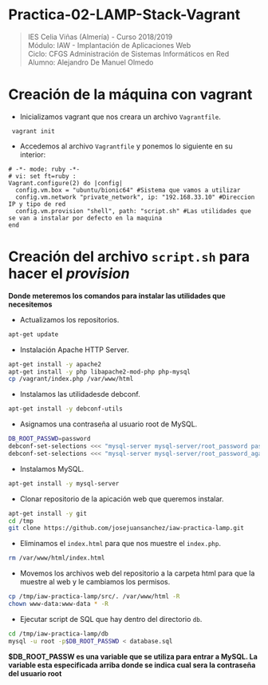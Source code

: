 # Practica-02-LAMP-Stack-Vagrant

>IES Celia Viñas (Almería) - Curso 2018/2019  
>Módulo: IAW - Implantación de Aplicaciones Web  
>Ciclo: CFGS Administración de Sistemas Informáticos en Red  
>Alumno: Alejandro De Manuel Olmedo

# Creación de la máquina con vagrant

- Inicializamos vagrant que nos creara un archivo `Vagrantfile`.

```
 vagrant init
 ```

- Accedemos al archivo `Vagrantfile` y ponemos lo siguiente en su interior:

```
# -*- mode: ruby -*-
# vi: set ft=ruby :
Vagrant.configure(2) do |config|
  config.vm.box = "ubuntu/bionic64" #Sistema que vamos a utilizar
  config.vm.network "private_network", ip: "192.168.33.10" #Direccion IP y tipo de red
  config.vm.provision "shell", path: "script.sh" #Las utilidades que se van a instalar por defecto en la maquina     
end
```

# Creación del archivo `script.sh` para hacer el *provision*

**Donde meteremos los comandos para instalar las utilidades que necesitemos**

- Actualizamos los repositorios.
```bash
apt-get update
```

- Instalación Apache HTTP Server.
```bash
apt-get install -y apache2
apt-get install -y php libapache2-mod-php php-mysql
cp /vagrant/index.php /var/www/html
```

- Instalamos las utilidadesde debconf.
```bash
apt-get install -y debconf-utils
```

- Asignamos una contraseña al usuario root de MySQL.
```bash
DB_ROOT_PASSWD=password
debconf-set-selections <<< "mysql-server mysql-server/root_password password $DB_ROOT_PASSWD"
debconf-set-selections <<< "mysql-server mysql-server/root_password_again password $DB_ROOT_PASSWD"
```

- Instalamos MySQL.
```bash
apt-get install -y mysql-server
```

- Clonar repositorio de la apicación web que queremos instalar.
```bash
apt-get install -y git
cd /tmp
git clone https://github.com/josejuansanchez/iaw-practica-lamp.git
```

- Eliminamos el `index.html` para que nos muestre el `index.php`.
```bash
rm /var/www/html/index.html 
```

- Movemos los archivos web del repositorio a la carpeta html para que la muestre al web y le cambiamos los permisos.
```bash
cp /tmp/iaw-practica-lamp/src/. /var/www/html -R 
chown www-data:www-data * -R
```

- Ejecutar script de SQL que hay dentro del directorio `db`.
```bash
cd /tmp/iaw-practica-lamp/db
mysql -u root -p$DB_ROOT_PASSWD < database.sql 
```

**$DB_ROOT_PASSW es una variable que se utiliza para entrar a MySQL. La variable esta especificada arriba donde se indica cual sera la contraseña del usuario root**
